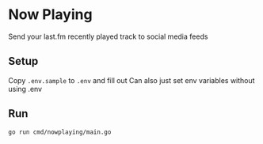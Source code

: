 # Now Playing
Send your last.fm recently played track to social media feeds

## Setup

Copy `.env.sample` to `.env` and fill out
Can also just set env variables without using .env

## Run
`go run cmd/nowplaying/main.go`
